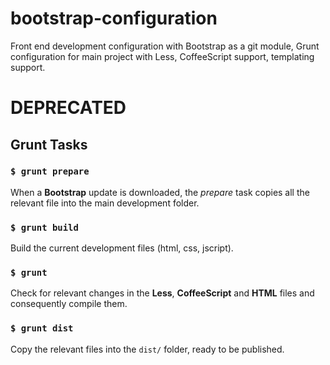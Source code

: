 bootstrap-configuration
=======================

Front end development configuration with Bootstrap as a git module, Grunt configuration for main project with Less, CoffeeScript support, templating support.

# DEPRECATED

## Grunt Tasks

### `$ grunt prepare`

When a **Bootstrap** update is downloaded, the _prepare_ task copies all the relevant file into the main development folder.

### `$ grunt build`

Build the current development files (html, css, jscript).

### `$ grunt`

Check for relevant changes in the **Less**, **CoffeeScript** and **HTML** files and consequently compile them.

### `$ grunt dist`

Copy the relevant files into the `dist/` folder, ready to be published.
